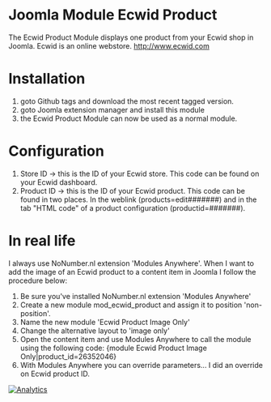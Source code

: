 Joomla Module Ecwid Product
=================

The Ecwid Product Module displays one product from your Ecwid shop in Joomla.
Ecwid is an online webstore. http://www.ecwid.com

Installation
=================
1. goto Github tags and download the most recent tagged version.
2. goto Joomla extension manager and install this module
3. the Ecwid Product Module can now be used as a normal module.

Configuration
=================
1. Store ID -> this is the ID of your Ecwid store. This code can be found on your Ecwid dashboard.
2. Product ID -> this is the ID of your Ecwid product. This code can be found in two places. In the weblink (products=edit#######) and in the tab "HTML code" of a product configuration (productid=#######).

In real life
=================
I always use NoNumber.nl extension 'Modules Anywhere'. When I want to add the image of an Ecwid product to a content item in Joomla I follow the procedure below:

1. Be sure you've installed NoNumber.nl extension 'Modules Anywhere'
2. Create a new module mod_ecwid_product and assign it to position 'non-position'.
3. Name the new module 'Ecwid Product Image Only'
4. Change the alternative layout to 'image only'
5. Open the content item and use Modules Anywhere to call the module using the following code: {module Ecwid Product Image Only|product_id=26352046}
6. With Modules Anywhere you can override parameters... I did an override on Ecwid product ID.

[![Analytics](https://ga-beacon.appspot.com/UA-2000642-17/mod_ecwid_product/readme)](https://github.com/igrigorik/ga-beacon)
